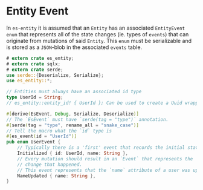 # Entity Event

In `es-entity` it is assumed that an `Entity` has an associated `EntityEvent` `enum` that represents all of the state changes (ie. types of `events`) that can originate from mutations of said `Entity`.
This `enum` must be serializable and is stored as a `JSON`-blob in the associated `events` table.

```rust
# extern crate es_entity;
# extern crate sqlx;
# extern crate serde;
use serde::{Deserialize, Serialize};
use es_entity::*;

// Entities must always have an associated id type
type UserId = String;
// es_entity::entity_id! { UserId }; Can be used to create a Uuid wrapper struct.

#[derive(EsEvent, Debug, Serialize, Deserialize)]
// The `EsEvent` must have `serde(tag = "type")` annotation.
#[serde(tag = "type", rename_all = "snake_case")]
// Tell the macro what the `id` type is
#[es_event(id = "UserId")]
pub enum UserEvent {
    // Typically there is a 'first' event that records the initial state of an `Entity`.
    Initialized { id: UserId, name: String },
    // Every mutation should result in an `Event` that represents the 
    // change that happened.
    // This event represents that the `name` attribute of a user was updated.
    NameUpdated { name: String },
}
```
